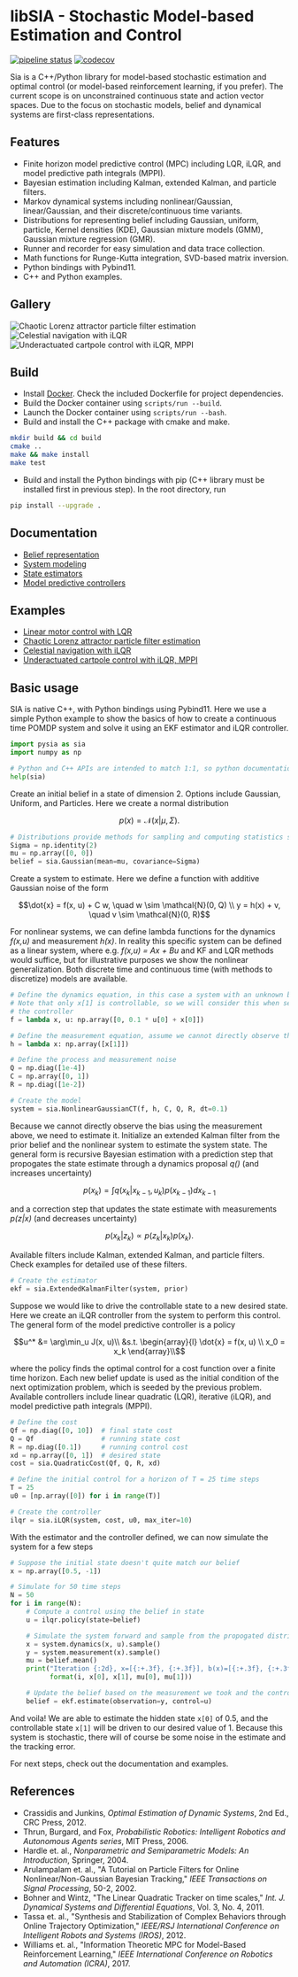 # libSIA - Stochastic Model-based Estimation and Control

[![pipeline status](https://gitlab.com/parkerowan/libsia/badges/master/pipeline.svg)](https://gitlab.com/parkerowan/libsia/commits/master)
[![codecov](https://codecov.io/gl/parkerowan/libsia/branch/master/graph/badge.svg?token=H5P0UCFFR1)](https://codecov.io/gl/parkerowan/libsia)

Sia is a C++/Python library for model-based stochastic estimation and optimal control (or model-based reinforcement learning, if you prefer).  The current scope is on unconstrained continuous state and action vector spaces.  Due to the focus on stochastic models, belief and dynamical systems are first-class representations.

## Features
- Finite horizon model predictive control (MPC) including LQR, iLQR, and model predictive path integrals (MPPI).
- Bayesian estimation including Kalman, extended Kalman, and particle filters.
- Markov dynamical systems including nonlinear/Gaussian, linear/Gaussian, and their discrete/continuous time variants.
- Distributions for representing belief including Gaussian, uniform, particle, Kernel densities (KDE), Gaussian mixture models (GMM), Gaussian mixture regression (GMR).
- Runner and recorder for easy simulation and data trace collection.
- Math functions for Runge-Kutta integration, SVD-based matrix inversion.
- Python bindings with Pybind11.
- C++ and Python examples.

## Gallery

![Chaotic Lorenz attractor particle filter estimation](./examples/lorenz/lorenz.gif)
![Celestial navigation with iLQR](./examples/navigator/navigator.gif)
![Underactuated cartpole control with iLQR, MPPI](./examples/cartpole/cartpole-ilqr.gif)

## Build
- Install [Docker](https://www.docker.com/).  Check the included Dockerfile for project dependencies.
- Build the Docker container using `scripts/run --build`.
- Launch the Docker container using `scripts/run --bash`.
- Build and install the C++ package with cmake and make.
```bash
mkdir build && cd build
cmake ..
make && make install
make test
```
- Build and install the Python bindings with pip (C++ library must be installed first in previous step).  In the root directory, run
```bash
pip install --upgrade .
```

## Documentation
- [Belief representation](./docs/belief/belief.md)
- [System modeling](./docs/models/models.md)
- [State estimators](./docs/estimators/estimators.md)
- [Model predictive controllers](./docs/controllers/controllers.md)

## Examples
- [Linear motor control with LQR](./examples/motor/motor.md)
- [Chaotic Lorenz attractor particle filter estimation](./examples/lorenz/lorenz.md)
- [Celestial navigation with iLQR](./examples/navigator/navigator.md)
- [Underactuated cartpole control with iLQR, MPPI](./examples/cartpole/cartpole.md)

## Basic usage
SIA is native C++, with Python bindings using Pybind11.  Here we use a simple Python example to show the basics of how to create a continuous time POMDP system and solve it using an EKF estimator and iLQR controller.


```python
import pysia as sia
import numpy as np

# Python and C++ APIs are intended to match 1:1, so python documentation is helpful for both.
help(sia)
```

Create an initial belief in a state of dimension 2.  Options include Gaussian, Uniform, and Particles.  Here we create a normal distribution 
```math
p(x) = \mathcal{N}(x|\mu, \Sigma).
```

```python
# Distributions provide methods for sampling and computing statistics such as log prob, mean, covariance, and mode.
Sigma = np.identity(2)
mu = np.array([0, 0])
belief = sia.Gaussian(mean=mu, covariance=Sigma)
```

Create a system to estimate.  Here we define a function with additive Gaussian noise of the form
```math
\dot{x} = f(x, u) + C w, \quad w \sim \mathcal{N}(0, Q) \\
y = h(x) + v, \quad v \sim \mathcal{N}(0, R)
```
For nonlinear systems, we can define lambda functions for the dynamics *f(x,u)* and measurement *h(x)*.  In reality this specific system can be defined as a linear system, where e.g. *f(x,u) = Ax + Bu* and KF and LQR methods would suffice, but for illustrative purposes we show the nonlinear generalization.  Both discrete time and continuous time (with methods to discretize) models are available.


```python
# Define the dynamics equation, in this case a system with an unknown bias x[0]
# Note that only x[1] is controllable, so we will consider this when setting up
# the controller
f = lambda x, u: np.array([0, 0.1 * u[0] + x[0]])

# Define the measurement equation, assume we cannot directly observe the bias x[0]
h = lambda x: np.array([x[1]])

# Define the process and measurement noise
Q = np.diag([1e-4])
C = np.array([0, 1])
R = np.diag([1e-2])

# Create the model
system = sia.NonlinearGaussianCT(f, h, C, Q, R, dt=0.1)
```

Because we cannot directly observe the bias using the measurement above, we need to estimate it.  Initialize an extended Kalman filter from the prior belief and the nonlinear system to estimate the system state.  The general form is recursive Bayesian estimation with a prediction step that propogates the state estimate through a dynamics proposal *q()* (and increases uncertainty)
```math
p(x_k) = \int q(x_k | x_{k-1}, u_k) p(x_{k-1}) dx_{k-1}
```
and a correction step that updates the state estimate with measurements *p(z|x)* (and decreases uncertainty)
```math
p(x_k | z_k) \propto p(z_k | x_k) p(x_k).
```
Available filters include Kalman, extended Kalman, and particle filters.  Check examples for detailed use of these filters.


```python
# Create the estimator
ekf = sia.ExtendedKalmanFilter(system, prior)
```

Suppose we would like to drive the controllable state to a new desired state.  Here we create an iLQR controller from the system to perform this control.  The general form of the model predictive controller is a policy 
```math
u^* &= \arg\min_u J(x, u)\\
&s.t. \begin{array}{l}
\dot{x} = f(x, u) \\
x_0 = x_k 
\end{array}\\
```
where the policy finds the optimal control for a cost function over a finite time horizon.  Each new belief update is used as the initial condition of the next optimization problem, which is seeded by the previous problem.  Available controllers include linear quadratic (LQR), iterative (iLQR), and model predictive path integrals (MPPI).

```python
# Define the cost
Qf = np.diag([0, 10])  # final state cost
Q = Qf                 # running state cost
R = np.diag([0.1])     # running control cost
xd = np.array([0, 1])  # desired state
cost = sia.QuadraticCost(Qf, Q, R, xd)

# Define the initial control for a horizon of T = 25 time steps
T = 25
u0 = [np.array([0]) for i in range(T)]

# Create the controller
ilqr = sia.iLQR(system, cost, u0, max_iter=10)
```

With the estimator and the controller defined, we can now simulate the system for a few steps

```python
# Suppose the initial state doesn't quite match our belief
x = np.array([0.5, -1])

# Simulate for 50 time steps
N = 50
for i in range(N):
    # Compute a control using the belief in state
    u = ilqr.policy(state=belief)

    # Simulate the system forward and sample from the propogated distributions
    x = system.dynamics(x, u).sample()
    y = system.measurement(x).sample()
    mu = belief.mean()
    print("Iteration {:2d}, x=[{:+.3f}, {:+.3f}], b(x)=[{:+.3f}, {:+.3f}]".
          format(i, x[0], x[1], mu[0], mu[1]))

    # Update the belief based on the measurement we took and the control we applied
    belief = ekf.estimate(observation=y, control=u)
```

And voila!  We are able to estimate the hidden state `x[0]` of 0.5, and the controllable state `x[1]` will be driven to our desired value of 1.  Because this system is stochastic, there will of course be some noise in the estimate and the tracking error.

For next steps, check out the documentation and examples.


## References
- Crassidis and Junkins, *Optimal Estimation of Dynamic Systems*, 2nd Ed., CRC Press, 2012.
- Thrun, Burgard, and Fox, *Probabilistic Robotics: Intelligent Robotics and Autonomous Agents series*, MIT Press, 2006.
- Hardle et. al., *Nonparametric and Semiparametric Models: An Introduction*, Springer, 2004.
- Arulampalam et. al., "A Tutorial on Particle Filters for Online Nonlinear/Non-Gaussian Bayesian Tracking," *IEEE Transactions on Signal Processing*, 50-2, 2002.
- Bohner and Wintz, "The Linear Quadratic Tracker on time scales," *Int. J. Dynamical Systems and Differential Equations*, Vol. 3, No. 4, 2011.
- Tassa et. al., "Synthesis and Stabilization of Complex Behaviors through Online Trajectory Optimization," *IEEE/RSJ International Conference on Intelligent Robots and Systems (IROS)*, 2012.
- Williams et. al., "Information Theoretic MPC for Model-Based Reinforcement Learning," *IEEE International Conference on Robotics and Automation (ICRA)*, 2017.
